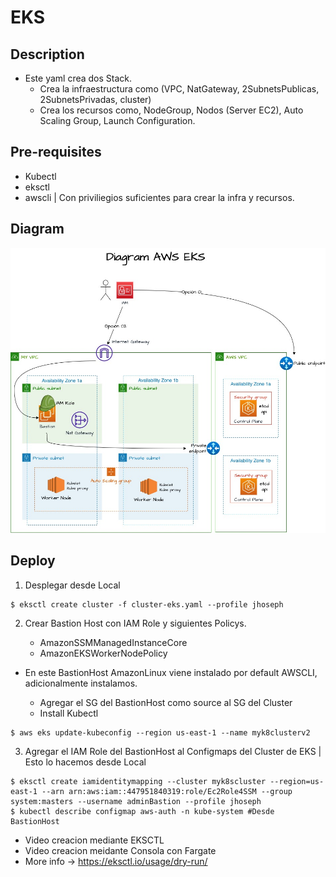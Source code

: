 # EKS

## Description

- Este yaml crea dos Stack.
  - Crea la infraestructura como (VPC, NatGateway, 2SubnetsPublicas, 2SubnetsPrivadas, cluster)
  - Crea los recursos como, NodeGroup, Nodos (Server EC2), Auto Scaling Group, Launch Configuration.

## Pre-requisites

- Kubectl
- eksctl
- awscli | Con priviliegios suficientes para crear la infra y recursos.

## Diagram

![](./img/DiagramEKS.jpeg)

## Deploy

1. Desplegar desde Local

```console
$ eksctl create cluster -f cluster-eks.yaml --profile jhoseph
```

2. Crear Bastion Host con IAM Role y siguientes Policys.

    - AmazonSSMManagedInstanceCore
    - AmazonEKSWorkerNodePolicy

- En este BastionHost AmazonLinux viene instalado por default AWSCLI, adicionalmente instalamos.

    - Agregar el SG del BastionHost como source al SG del Cluster
    - Install Kubectl

```console
$ aws eks update-kubeconfig --region us-east-1 --name myk8clusterv2
```

3. Agregar el IAM Role del BastionHost al Configmaps del Cluster de EKS | Esto lo hacemos desde Local

```console
$ eksctl create iamidentitymapping --cluster myk8scluster --region=us-east-1 --arn arn:aws:iam::447951840319:role/Ec2Role4SSM --group system:masters --username adminBastion --profile jhoseph
$ kubectl describe configmap aws-auth -n kube-system #Desde BastionHost
```

- Video creacion mediante EKSCTL
- Video creacion meidante Consola con Fargate
- More info -> <https://eksctl.io/usage/dry-run/>
